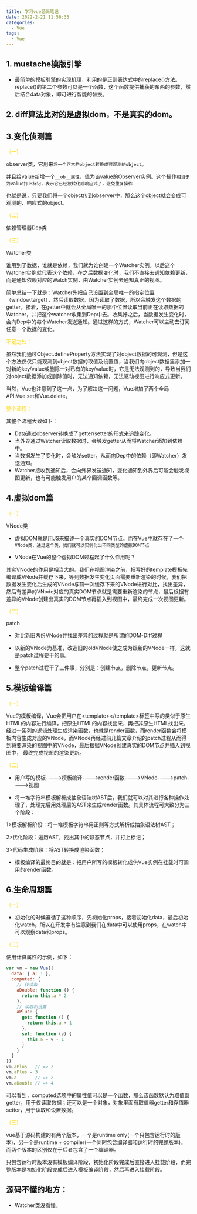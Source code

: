 ```yaml
---
title: 学习vue源码笔记
date: 2022-2-21 11:56:35
categories:
  - Vue
tags:
  - Vue
---
```


## 1. mustache模版引擎

+ 最简单的模板引擎的实现机理，利用的是正则表达式中的replace()方法。replace()的第二个参数可以是一个函数，这个函数提供捕获的东西的参数，然后结合data对象，即可进行智能的替换。

<!-- more -->

## 2. diff算法比对的是虚拟dom，不是真实的dom。

## 3.变化侦测篇

<font color="gold">（一）</font>

observer类，它用来<code>将一个正常的object转换成可观测的object</code>。

并且给value新增一个<code>__ob__属性</code>，值为该value的Observer实例。这个操作<code>相当于为value打上标记，表示它已经被转化成响应式了，避免重复操作</code>

也就是说，只要我们将一个object传到observer中，那么这个object就会变成可观测的、响应式的object。

<font color="gold">（二）</font>

依赖管理器Dep类

<font color="gold">（三）</font>

Watcher类

谁用到了数据，谁就是依赖，我们就为谁创建一个Watcher实例。以后这个Watcher实例就代表这个依赖，在之后数据变化时，我们不直接去通知依赖更新，而是通知依赖对应的Watch实例，由Watcher实例去通知真正的视图。

简单总结一下就是：Watcher先把自己设置到全局唯一的指定位置（window.target），然后读取数据。因为读取了数据，所以会触发这个数据的getter。接着，在getter中就会从全局唯一的那个位置读取当前正在读取数据的Watcher，并把这个watcher收集到Dep中去。收集好之后，当数据发生变化时，会向Dep中的每个Watcher发送通知。通过这样的方式，Watcher可以主动去订阅任意一个数据的变化。

<font color="gold">不足之处：</font>

虽然我们通过Object.defineProperty方法实现了对object数据的可观测，但是这个方法仅仅只能观测到object数据的取值及设置值，当我们向object数据里添加一对新的key/value或删除一对已有的key/value时，它是无法观测到的，导致当我们对object数据添加或删除值时，无法通知依赖，无法驱动视图进行响应式更新。

当然，Vue也注意到了这一点，为了解决这一问题，Vue增加了两个全局API:Vue.set和Vue.delete。

<font color="gold">整个流程：</font>

其整个流程大致如下：

+ Data通过observer转换成了getter/setter的形式来追踪变化。
+ 当外界通过Watcher读取数据时，会触发getter从而将Watcher添加到依赖中。
+ 当数据发生了变化时，会触发setter，从而向Dep中的依赖（即Watcher）发送通知。
+ Watcher接收到通知后，会向外界发送通知，变化通知到外界后可能会触发视图更新，也有可能触发用户的某个回调函数等。

## 4.虚拟dom篇

<font color="gold">（一）</font>

VNode类

+ 虚拟DOM就是用JS来描述一个真实的DOM节点。而在Vue中就存在了一个<code>VNode类，通过这个类，我们就可以实例化出不同类型的虚拟DOM节点</code>

+ VNode在Vue的整个虚拟DOM过程起了什么作用呢？

其实VNode的作用是相当大的。我们在视图渲染之前，把写好的template模板先编译成VNode并缓存下来，等到数据发生变化页面需要重新渲染的时候，我们把数据发生变化后生成的VNode与前一次缓存下来的VNode进行对比，找出差异，然后有差异的VNode对应的真实DOM节点就是需要重新渲染的节点，最后根据有差异的VNode创建出真实的DOM节点再插入到视图中，最终完成一次视图更新。

<font color="gold">（二）</font>

patch

+ 对比新旧两份VNode并找出差异的过程就是所谓的DOM-Diff过程

+ 以新的VNode为基准，改造旧的oldVNode使之成为跟新的VNode一样，这就是patch过程要干的事。

+ 整个patch过程干了三件事，分别是：创建节点，删除节点，更新节点。

## 5.模板编译篇

<font color="gold">（一）</font>

Vue的模板编译，Vue会把用户在&lt;template&gt;&lt;/template&gt;标签中写的类似于原生HTML的内容进行编译，把原生HTML的内容找出来，再把非原生HTML找出来，经过一系列的逻辑处理生成渲染函数，也就是render函数，而render函数会将模板内容生成对应的VNode，而VNode再经过前几篇文章介绍的patch过程从而得到将要渲染的视图中的VNode，最后根据VNode创建真实的DOM节点并插入到视图中， 最终完成视图的渲染更新。

<font color="gold">（二）</font>

+ 用户写的模板---->模板编译---->render函数---->VNode---->patch---->视图

+ 将一堆字符串模板解析成抽象语法树AST后，我们就可以对其进行各种操作处理了，处理完后用处理后的AST来生成render函数。其具体流程可大致分为三个阶段：

1>模板解析阶段：将一堆模板字符串用正则等方式解析成抽象语法树AST；

2>优化阶段：遍历AST，找出其中的静态节点，并打上标记；

3>代码生成阶段：将AST转换成渲染函数；

+ 模板编译的最终目的就是：把用户所写的模板转化成供Vue实例在挂载时可调用的render函数。

## 6.生命周期篇

<font color="gold">（一）</font>

+ 初始化的时候遵循了这种顺序，先初始化props，接着初始化data，最后初始化watch。所以在开发中有注意到我们在data中可以使用props，在watch中可以观察data和props。

<font color="gold">（二）</font>

使用计算属性的示例，如下：
```js
var vm = new Vue({
  data: { a: 1 },
  computed: {
    // 仅读取
    aDouble: function () {
      return this.a * 2
    },
    // 读取和设置
    aPlus: {
      get: function () {
        return this.a + 1
      },
      set: function (v) {
        this.a = v - 1
      }
    }
  }
})
vm.aPlus   // => 2
vm.aPlus = 3
vm.a       // => 2
vm.aDouble // => 4
```
可以看到，computed选项中的属性值可以是一个函数，那么该函数默认为取值器getter，用于仅读取数据；还可以是一个对象，对象里面有取值器getter和存值器setter，用于读取和设置数据。

<font color="gold">（三）</font>

vue基于源码构建的有两个版本，一个是runtime only(一个只包含运行时的版本)，另一个是runtime + compiler(一个同时包含编译器和运行时的完整版本)。而两个版本的区别仅在于后者包含了一个编译器。

只包含运行时版本没有模板编译阶段，初始化阶段完成后直接进入挂载阶段，而完整版本是初始化阶段完成后进入模板编译阶段，然后再进入挂载阶段。

## 源码不懂的地方：

+ Watcher类没看懂。





